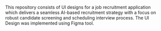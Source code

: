 This repository consists of UI designs for a job recruitment application which delivers a seamless AI-based recruitment strategy with a focus on robust candidate screening and scheduling interview process. The UI Design was implemented using Figma tool.
